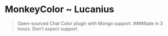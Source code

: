 # MonkeyColor ~ Lucanius
> Open-sourced Chat Color plugin with Mongo support.
###Made in 3 hours. Don't expect support.